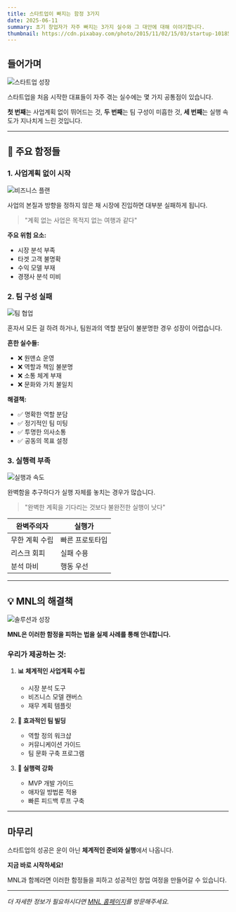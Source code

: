 ```yaml
---
title: 스타트업이 빠지는 함정 3가지
date: 2025-06-11
summary: 초기 창업자가 자주 빠지는 3가지 실수와 그 대안에 대해 이야기합니다.
thumbnail: https://cdn.pixabay.com/photo/2015/11/02/15/03/startup-1018511_1280.png
---
```


## 들어가며

![스타트업 성장](https://cdn.pixabay.com/photo/2016/04/20/08/21/entrepreneur-1340649_1280.jpg)

스타트업을 처음 시작한 대표들이 자주 겪는 실수에는 몇 가지 공통점이 있습니다. 

**첫 번째**는 사업계획 없이 뛰어드는 것, **두 번째**는 팀 구성이 미흡한 것, **세 번째**는 실행 속도가 지나치게 느린 것입니다.

---

## 🚨 주요 함정들

### 1. 사업계획 없이 시작

![비즈니스 플랜](https://cdn.pixabay.com/photo/2020/03/07/17/01/laptop-4909837_1280.jpg)

사업의 본질과 방향을 정하지 않은 채 시장에 진입하면 대부분 실패하게 됩니다.

> "계획 없는 사업은 목적지 없는 여행과 같다"

**주요 위험 요소:**
- 시장 분석 부족
- 타겟 고객 불명확
- 수익 모델 부재
- 경쟁사 분석 미비

### 2. 팀 구성 실패

![팀 협업](https://cdn.pixabay.com/photo/2015/01/08/18/24/children-593313_1280.jpg)

혼자서 모든 걸 하려 하거나, 팀원과의 역할 분담이 불분명한 경우 성장이 어렵습니다.

**흔한 실수들:**
- ❌ 원맨쇼 운영
- ❌ 역할과 책임 불분명
- ❌ 소통 체계 부재
- ❌ 문화와 가치 불일치

**해결책:**
- ✅ 명확한 역할 분담
- ✅ 정기적인 팀 미팅
- ✅ 투명한 의사소통
- ✅ 공동의 목표 설정

### 3. 실행력 부족

![실행과 속도](https://cdn.pixabay.com/photo/2017/02/12/10/29/timer-2059317_1280.jpg)

완벽함을 추구하다가 실행 자체를 놓치는 경우가 많습니다.

> "완벽한 계획을 기다리는 것보다 불완전한 실행이 낫다"

| 완벽주의자 | 실행가 |
|------------|--------|
| 무한 계획 수립 | 빠른 프로토타입 |
| 리스크 회피 | 실패 수용 |
| 분석 마비 | 행동 우선 |

---

## 💡 MNL의 해결책

![솔루션과 성장](https://cdn.pixabay.com/photo/2020/07/08/04/12/work-5382501_1280.jpg)

**MNL은 이러한 함정을 피하는 법을 실제 사례를 통해 안내합니다.**

### 우리가 제공하는 것:

1. **📊 체계적인 사업계획 수립**
   - 시장 분석 도구
   - 비즈니스 모델 캔버스
   - 재무 계획 템플릿

2. **👥 효과적인 팀 빌딩**
   - 역할 정의 워크샵
   - 커뮤니케이션 가이드
   - 팀 문화 구축 프로그램

3. **🚀 실행력 강화**
   - MVP 개발 가이드
   - 애자일 방법론 적용
   - 빠른 피드백 루프 구축

---

## 마무리

스타트업의 성공은 운이 아닌 **체계적인 준비와 실행**에서 나옵니다. 

**지금 바로 시작하세요!** 

MNL과 함께라면 이러한 함정들을 피하고 성공적인 창업 여정을 만들어갈 수 있습니다.

---

*더 자세한 정보가 필요하시다면 [MNL 홈페이지](https://mnllab.github.io/mnlbiz)를 방문해주세요.*

